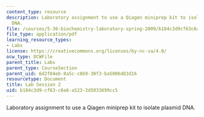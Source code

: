 ```yaml
---
content_type: resource
description: Laboratory assignment to use a Qiagen miniprep kit to isolate plasmid
  DNA.
file: /courses/5-36-biochemistry-laboratory-spring-2009/b184c3d9cf63c6a6a5232d5033699cc5_ses2.pdf
file_type: application/pdf
learning_resource_types:
- Labs
license: https://creativecommons.org/licenses/by-nc-sa/4.0/
ocw_type: OCWFile
parent_title: Labs
parent_type: CourseSection
parent_uid: 6d2f04eb-8a5c-c8b9-30f3-ba5006d83d16
resourcetype: Document
title: Lab Session 2
uid: b184c3d9-cf63-c6a6-a523-2d5033699cc5
---
```

Laboratory assignment to use a Qiagen miniprep kit to isolate plasmid DNA.
